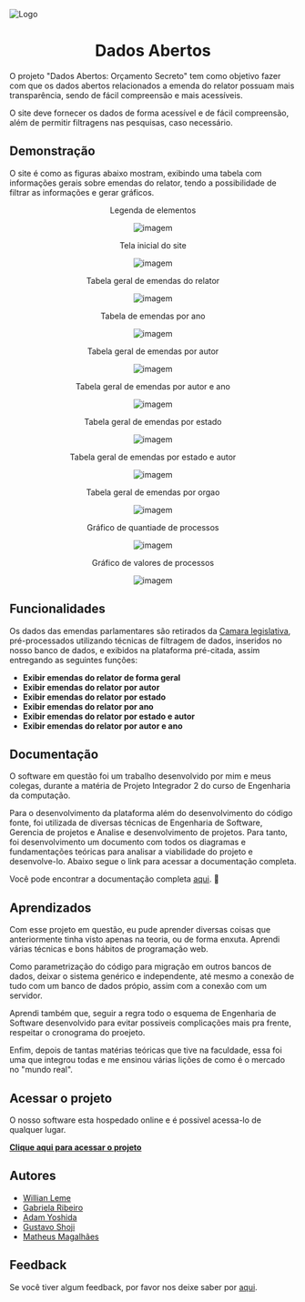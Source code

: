 ![Logo](https://github.com/williangrleme/Dados-abertos/raw/main/imgs/icon.png)
<h1 align="center">Dados Abertos</h1>


O projeto "Dados Abertos: Orçamento Secreto" tem como objetivo fazer com que os
dados abertos relacionados a emenda do relator possuam mais transparência, sendo de
fácil compreensão e mais acessíveis.

O site deve fornecer os dados de forma acessível e de fácil compreensão, além de
permitir filtragens nas pesquisas, caso necessário.


## Demonstração
O site é como as figuras abaixo mostram, exibindo uma tabela com informações gerais sobre emendas do relator, tendo a possibilidade de filtrar as informações e gerar gráficos.

<p align="center">Legenda de elementos</p>
<p align="center">
  <img src="https://github.com/williangrleme/Dados-abertos/blob/main/imgs/legenda.png" alt="imagem">
</p>

<p align="center">Tela inicial do site</p>
<p align="center">
  <img src="https://github.com/williangrleme/Dados-abertos/raw/main/imgs/inicio.png" alt="imagem">
</p>

<p align="center">Tabela geral de emendas do relator</p>
<p align="center">
  <img src="https://github.com/williangrleme/Dados-abertos/blob/main/imgs/geral.png" alt="imagem">
</p>

<p align="center">Tabela de emendas por ano</p>
<p align="center">
  <img src="https://github.com/williangrleme/Dados-abertos/blob/main/imgs/porAno.png" alt="imagem">
</p>

<p align="center">Tabela geral de emendas por autor</p>
<p align="center">
  <img src="https://github.com/williangrleme/Dados-abertos/blob/main/imgs/porAutor.png" alt="imagem">
</p>

<p align="center">Tabela geral de emendas por autor e ano</p>
<p align="center">
  <img src="https://github.com/williangrleme/Dados-abertos/blob/main/imgs/porAutorAno.png" alt="imagem">
</p>

<p align="center">Tabela geral de emendas por estado</p>
<p align="center">
  <img src="https://github.com/williangrleme/Dados-abertos/blob/main/imgs/porEstado.png" alt="imagem">
</p>

<p align="center">Tabela geral de emendas por estado e autor</p>
<p align="center">
  <img src="https://github.com/williangrleme/Dados-abertos/blob/main/imgs/porEstadoAutor.png" alt="imagem">
</p>

<p align="center">Tabela geral de emendas por orgao</p>
<p align="center">
  <img src="https://github.com/williangrleme/Dados-abertos/blob/main/imgs/porOrgao.png" alt="imagem">
</p>

<p align="center">Gráfico de quantiade de processos </p>
<p align="center">
  <img src="https://github.com/williangrleme/Dados-abertos/blob/main/imgs/GraficoDeQuantidade.png" alt="imagem">
</p>

<p align="center">Gráfico de valores de processos </p>
<p align="center">
  <img src="https://github.com/williangrleme/Dados-abertos/blob/main/imgs/GraficodeValor.png" alt="imagem">
</p>










## Funcionalidades
Os dados das emendas parlamentares são retirados da [Camara legislativa](https://www2.camara.leg.br/atividade-legislativa/comissoes/comissoes-mistas/cmo/Indicacoes-para-execucao-orcamentaria-em-RP9_LOA-2022), pré-processados utilizando técnicas de filtragem de dados, inseridos no nosso banco de dados, e exibidos na plataforma pré-citada, assim entregando as seguintes funções:

- __Exibir emendas do relator de forma geral__
- __Exibir emendas do relator por autor__
- __Exibir emendas do relator por estado__
- __Exibir emendas do relator por ano__
- __Exibir emendas do relator por estado e autor__
- __Exibir emendas do relator por autor e ano__


## Documentação
O software em questão foi um trabalho desenvolvido por mim e meus colegas, durante a matéria de Projeto Integrador 2 do curso de Engenharia da computação.

Para o desenvolvimento da plataforma além do desenvolvimento do código fonte, foi utilizada de diversas técnicas de Engenharia de Software, Gerencia de projetos e Analise e desenvolvimento de projetos. Para tanto, foi desenvolvimento um documento com todos os diagramas e fundamentações teóricas para analisar a viabilidade do projeto e desenvolve-lo.
Abaixo segue o link para acessar a documentação completa.

Você pode encontrar a documentação completa [aqui](https://github.com/williangrleme/Dados-abertos/blob/main/DocumentacaoFinal.pdf). :book:

## Aprendizados

Com esse projeto em questão, eu pude aprender diversas coisas que anteriormente tinha visto apenas na teoria, ou de forma enxuta. Aprendi várias técnicas e bons hábitos de programação web.

Como parametrização do código para migração em outros bancos de dados, deixar o sistema genérico e independente, até mesmo a conexão de tudo com um banco de dados própio, assim com a conexão com um servidor.


Aprendi também que, seguir a regra todo o esquema de Engenharia de Software desenvolvido para evitar possiveis complicações mais pra frente, respeitar o cronograma do proejeto.

Enfim, depois de tantas matérias teóricas que tive na faculdade, essa foi uma que integrou todas e me ensinou várias lições de como é o mercado no "mundo real".

## Acessar o projeto

O nosso software esta hospedado online e é possivel acessa-lo de qualquer lugar.

__[Clique aqui para acessar o projeto](http://82.180.139.132:4000)__


## Autores

- [Willian Leme](https://github.com/williangrleme)
- [Gabriela Ribeiro](https://github.com/gabrielarib)
- [Adam Yoshida](https://github.com/adamyoshidas)
- [Gustavo Shoji](https://github.com/GuShoji)
- [Matheus Magalhães](https://github.com/MathMagal)


## Feedback

Se você tiver algum feedback, por favor nos deixe saber por [aqui](mailto:gusthavo_palm@hotmail.com).


